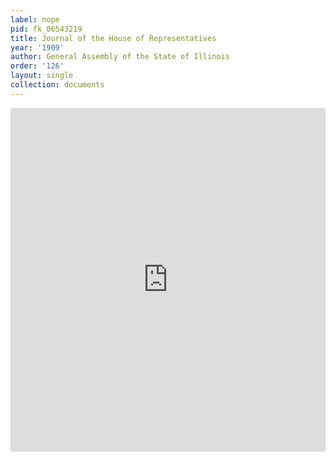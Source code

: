```yaml
---
label: nope
pid: fk_06543219
title: Journal of the House of Representatives
year: '1909'
author: General Assembly of the State of Illinois
order: '126'
layout: single
collection: documents
---
```

<iframe src="https://northwestern.app.box.com/embed/s/xotv8imu1go0j0pyvi1zwr5upfdwovh9?sortColumn=date&view=list" width="100%" height="550" frameborder="0" allowfullscreen webkitallowfullscreen msallowfullscreen></iframe>
